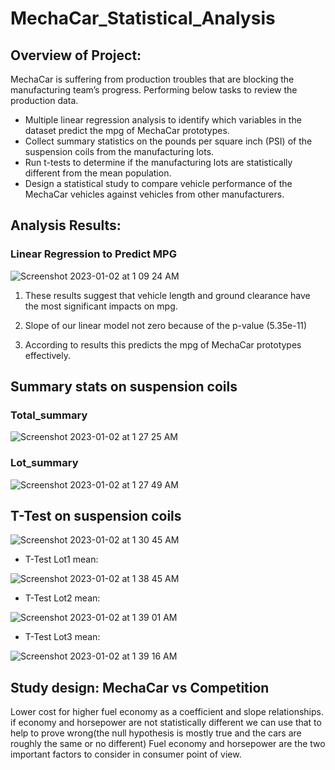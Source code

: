 # MechaCar_Statistical_Analysis

## Overview of Project: 
MechaCar is suffering from production troubles that are blocking the manufacturing team’s progress. Performing below tasks to review the production data. 

* Multiple linear regression analysis to identify which variables in the dataset predict the mpg of MechaCar prototypes.
* Collect summary statistics on the pounds per square inch (PSI) of the suspension coils from the manufacturing lots.
* Run t-tests to determine if the manufacturing lots are statistically different from the mean population.
* Design a statistical study to compare vehicle performance of the MechaCar vehicles against vehicles from other manufacturers. 

## Analysis Results:

### Linear Regression to Predict MPG

![Screenshot 2023-01-02 at 1 09 24 AM](https://user-images.githubusercontent.com/44387918/210214371-2ebcb129-5eb3-4e3d-ba84-d57e83c713fb.png)

1. These results suggest that vehicle length and ground clearance have the most significant impacts on mpg.

2. Slope of our linear model not zero because of the p-value (5.35e-11) 

3. According to results this predicts the mpg of MechaCar prototypes effectively. 


## Summary stats on suspension coils
### Total_summary

![Screenshot 2023-01-02 at 1 27 25 AM](https://user-images.githubusercontent.com/44387918/210214465-c0255e78-591b-4a0e-9b76-83813d3c5fcd.png)

### Lot_summary

![Screenshot 2023-01-02 at 1 27 49 AM](https://user-images.githubusercontent.com/44387918/210214479-794c5e05-89ff-4971-a59f-f72e8b93639e.png)

## T-Test on suspension coils

![Screenshot 2023-01-02 at 1 30 45 AM](https://user-images.githubusercontent.com/44387918/210214613-94693460-c6ed-4009-ae43-32feacba7e67.png)

* T-Test Lot1 mean:

![Screenshot 2023-01-02 at 1 38 45 AM](https://user-images.githubusercontent.com/44387918/210214998-e738d32d-0258-439e-810a-137fc1a30902.png)


* T-Test Lot2 mean:

![Screenshot 2023-01-02 at 1 39 01 AM](https://user-images.githubusercontent.com/44387918/210215008-25b7dfce-afe2-43dd-a514-377148f2159e.png)


* T-Test Lot3 mean:

![Screenshot 2023-01-02 at 1 39 16 AM](https://user-images.githubusercontent.com/44387918/210215019-5c95fa9a-85e6-4add-8c53-7118311504a2.png)

## Study design: MechaCar vs Competition
Lower cost for higher fuel economy as a coefficient and slope relationships.   
if economy and horsepower are not statistically different we can use that to help to prove wrong(the null hypothesis is mostly true and the cars are roughly the same or no different)
Fuel economy and horsepower are the two important factors to consider in consumer point of view. 


